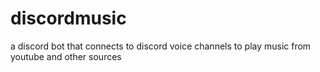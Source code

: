 # discordmusic
a discord bot that connects to discord voice channels to play music from youtube and other sources
